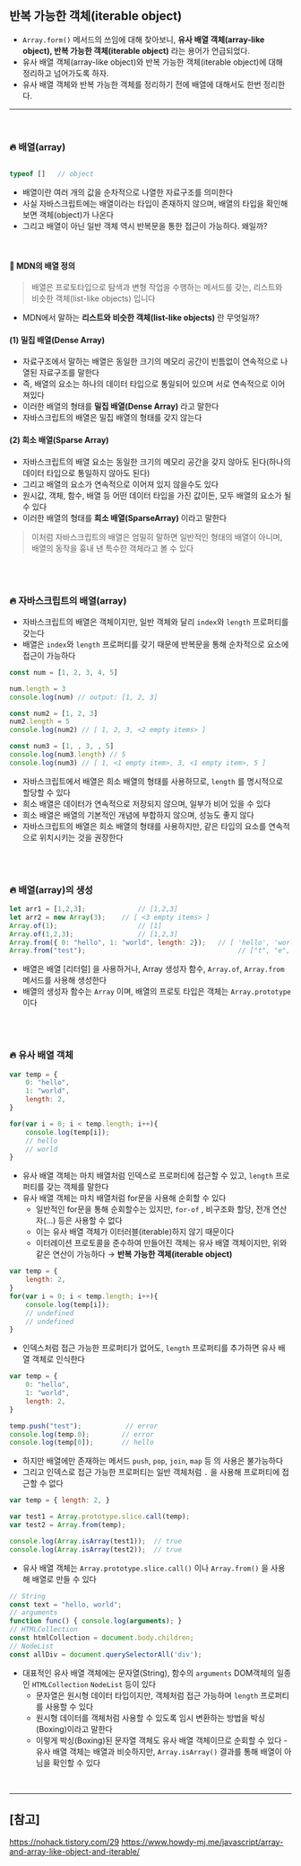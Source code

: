 ## 반복 가능한 객체(iterable object)
- `Array.form()` 메서드의 쓰임에 대해 찾아보니, **유사 배열 객체(array-like object), 반복 가능한 객체(iterable object)** 라는 용어가 언급되었다.
- 유사 배열 객체(array-like object)와 반복 가능한 객체(iterable object)에 대해 정리하고 넘어가도록 하자.
- 유사 배열 객체와 반복 가능한 객체를 정리하기 전에 배열에 대해서도 한번 정리한다.

<hr>
<br>

### 🔥 배열(array)
```jsx

typeof []   // object
```
- 배열이란 여러 개의 값을 순차적으로 나열한 자료구조를 의미한다
- 사실 자바스크립트에는 배열이라는 타입이 존재하지 않으며, 배열의 타입을 확인해보면 객체(object)가 나온다
- 그리고 배열이 아닌 일반 객체 역시 반복문을 통한 접근이 가능하다. 왜일까?

<br>

#### 🚀 **MDN의 배열 정의**
> 배열은 프로토타입으로 탐색과 변형 작업을 수행하는 메서드를 갖는,
> 리스트와 비슷한 객체(list-like objects) 입니다

- MDN에서 말하는 **리스트와 비슷한 객체(list-like objects)** 란 무엇일까?

#### **(1) 밀집 배열(Dense Array)**
- 자료구조에서 말하는 배열은 동일한 크기의 메모리 공간이 빈틈없이 연속적으로 나열된 자료구조를 말한다
- 즉, 배열의 요소는 하나의 데이터 타입으로 통일되어 있으며 서로 연속적으로 이어져있다
- 이러한 배열의 형태를 **밀집 배열(Dense Array)** 라고 말한다
- 자바스크립트의 배열은 밀집 배열의 형태를 갖지 않는다

#### **(2) 희소 배열(Sparse Array)**
- 자바스크립트의 배열 요소는 동일한 크기의 메모리 공간을 갖지 않아도 된다(하나의 데이터 타입으로 통일하지 않아도 된다)
- 그리고 배열의 요소가 연속적으로 이어져 있지 않을수도 있다
- 원시값, 객체, 함수, 배열 등 어떤 데이터 타입을 가진 값이든, 모두 배열의 요소가 될 수 있다
- 이러한 배열의 형태를 **희소 배열(SparseArray)** 이라고 말한다

> 이처럼 자바스크립트의 배열은 엄밀히 말하면 일반적인 형태의 배열이 아니며, 
> 배열의 동작을 흉내 낸 특수한 객체라고 볼 수 있다

<br>
<br>

### 🔥 자바스크립트의 배열(array)
- 자바스크립트의 배열은 객체이지만, 일반 객체와 달리 `index`와 `length` 프로퍼티를 갖는다
- 배열은 `index`와 `length` 프로퍼티를 갖기 때문에 반복문을 통해 순차적으로 요소에 접근이 가능하다
```jsx
const num = [1, 2, 3, 4, 5]

num.length = 3
console.log(num) // output: [1, 2, 3]

const num2 = [1, 2, 3]
num2.length = 5
console.log(num2) // [ 1, 2, 3, <2 empty items> ]

const num3 = [1, , 3, , 5]
console.log(num3.length) // 5
console.log(num3) // [ 1, <1 empty item>, 3, <1 empty item>, 5 ]
```
- 자바스크립트에서 배열은 희소 배열의 형태를 사용하므로, `length` 를 명시적으로 할당할 수 있다
- 희소 배열은 데이터가 연속적으로 저장되지 않으며, 일부가 비어 있을 수 있다
- 희소 배열은 배열의 기본적인 개념에 부합하지 않으며, 성능도 좋지 않다
- 자바스크립트의 배열은 희소 배열의 형태를 사용하지만, 같은 타입의 요소를 연속적으로 위치시키는 것을 권장한다

<br>
<br>

### 🔥 배열(array)의 생성
```jsx
let arr1 = [1,2,3];             // [1,2,3]
let arr2 = new Array(3);    // [ <3 empty items> ]
Array.of(1);                    // [1]
Array.of(1,2,3);                // [1,2,3]
Array.from({ 0: "hello", 1: "world", length: 2});   // [ 'hello', 'world' ]
Array.from("test");                                      // ["t", "e", "s", "t"]
```
- 배열은 배열 [리터럴] 을 사용하거나, Array 생성자 함수, `Array.of`, `Array.from` 메서드를 사용해 생성한다
- 배열의 생성자 함수는 `Array` 이며, 배열의 프로토 타입은 객체는 `Array.prototype` 이다

<br>
<br>

### 🔥 유사 배열 객체
```jsx
var temp = {
    0: "hello",
    1: "world",
    length: 2,
}

for(var i = 0; i < temp.length; i++){
    console.log(temp[i]);
    // hello
    // world
}
```
- 유사 배열 객체는 마치 배열처럼 인덱스로 프로퍼티에 접근할 수 있고, `length` 프로퍼티를 갖는 객체를 말한다
- 유사 배열 객체는 마치 배열처럼 for문을 사용해 순회할 수 있다
    - 일반적인 for문을 통해 순회할수는 있지만, `for-of` , 비구조화 할당, 전개 연산자(...) 등은 사용할 수 없다
    - 이는 유사 배열 객체가 이터러블(iterable)하지 않기 때문이다
    - 이터레이션 프로토콜을 준수하여 만들어진 객체는 유사 배열 객체이지만, 위와 같은 연산이 가능하다 → **반복 가능한 객체(iterable object)**
```jsx
var temp = {
    length: 2,
}
for(var i = 0; i < temp.length; i++){
    console.log(temp[i]);
    // undefined
    // undefined
}
```
- 인덱스처럼 접근 가능한 프로퍼티가 없어도, `length` 프로퍼티를 추가하면 유사 배열 객체로 인식한다
```jsx
var temp = {
    0: "hello",
    1: "world",
    length: 2,
}

temp.push("test");           // error
console.log(temp.0);        // error
console.log(temp[0]);       // hello
```
- 하지만 배열에만 존재하는 메서드 `push`, `pop`, `join`, `map` 등 의 사용은 불가능하다
- 그리고 인덱스로 접근 가능한 프로퍼티는 일반 객체처럼 `.` 을 사용해 프로퍼티에 접근할 수 없다
```jsx
var temp = { length: 2, }

var test1 = Array.prototype.slice.call(temp);
var test2 = Array.from(temp);

console.log(Array.isArray(test1));  // true
console.log(Array.isArray(test2));  // true
```
- 유사 배열 객체는 `Array.prototype.slice.call()` 이나 `Array.from()` 을 사용해 배열로 만들 수 있다

```jsx
// String
const text = "hello, world";
// arguments
function func() { console.log(arguments); }
// HTMLCollection
const htmlCollection = document.body.children;
// NodeList
const allDiv = document.querySelectorAll('div');
```
- 대표적인 유사 배열 객체에는 문자열(String), 함수의 `arguments` DOM객체의 일종인 `HTMLCollection` `NodeList` 등이 있다
    - 문자열은 원시형 데이터 타입이지만, 객체처럼 접근 가능하며 `length` 프로퍼티를 사용할 수 있다
    - 원시형 데이터를 객체처럼 사용할 수 있도록 임시 변환하는 방법을 박싱(Boxing)이라고 말한다
    - 이렇게 박싱(Boxing)된 문자열 객체도 유사 배열 객체이므로 순회할 수 있다
-유사 배열 객체는 배열과 비슷하지만, `Array.isArray()` 결과를 통해 배열이 아님을 확인할 수 있다



<br>
<hr>

## [참고]

https://nohack.tistory.com/29
https://www.howdy-mj.me/javascript/array-and-array-like-object-and-iterable/
